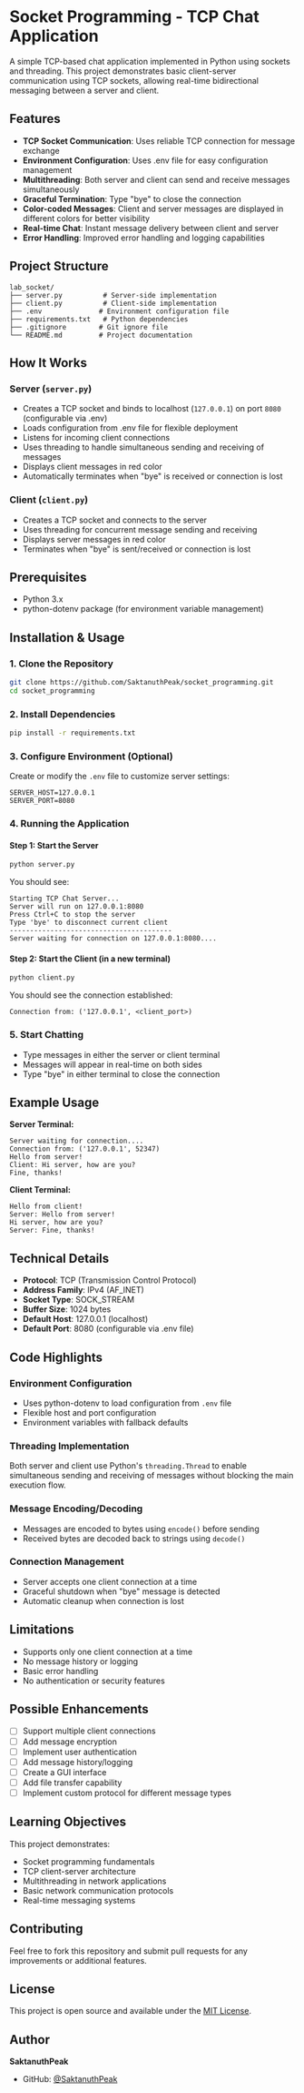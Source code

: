 # Socket Programming - TCP Chat Application

A simple TCP-based chat application implemented in Python using sockets and threading. This project demonstrates basic client-server communication using TCP sockets, allowing real-time bidirectional messaging between a server and client.

## Features

- **TCP Socket Communication**: Uses reliable TCP connection for message exchange
- **Environment Configuration**: Uses .env file for easy configuration management
- **Multithreading**: Both server and client can send and receive messages simultaneously
- **Graceful Termination**: Type "bye" to close the connection
- **Color-coded Messages**: Client and server messages are displayed in different colors for better visibility
- **Real-time Chat**: Instant message delivery between client and server
- **Error Handling**: Improved error handling and logging capabilities

## Project Structure

```
lab_socket/
├── server.py          # Server-side implementation
├── client.py          # Client-side implementation
├── .env              # Environment configuration file
├── requirements.txt   # Python dependencies
├── .gitignore        # Git ignore file
└── README.md         # Project documentation
```

## How It Works

### Server (`server.py`)
- Creates a TCP socket and binds to localhost (`127.0.0.1`) on port `8080` (configurable via .env)
- Loads configuration from .env file for flexible deployment
- Listens for incoming client connections
- Uses threading to handle simultaneous sending and receiving of messages
- Displays client messages in red color
- Automatically terminates when "bye" is received or connection is lost

### Client (`client.py`)
- Creates a TCP socket and connects to the server
- Uses threading for concurrent message sending and receiving
- Displays server messages in red color
- Terminates when "bye" is sent/received or connection is lost

## Prerequisites

- Python 3.x
- python-dotenv package (for environment variable management)

## Installation & Usage

### 1. Clone the Repository
```bash
git clone https://github.com/SaktanuthPeak/socket_programming.git
cd socket_programming
```

### 2. Install Dependencies
```bash
pip install -r requirements.txt
```

### 3. Configure Environment (Optional)
Create or modify the `.env` file to customize server settings:
```env
SERVER_HOST=127.0.0.1
SERVER_PORT=8080
```

### 4. Running the Application

#### Step 1: Start the Server
```bash
python server.py
```
You should see:
```
Starting TCP Chat Server...
Server will run on 127.0.0.1:8080
Press Ctrl+C to stop the server
Type 'bye' to disconnect current client
----------------------------------------
Server waiting for connection on 127.0.0.1:8080....
```

#### Step 2: Start the Client (in a new terminal)
```bash
python client.py
```
You should see the connection established:
```
Connection from: ('127.0.0.1', <client_port>)
```

### 5. Start Chatting
- Type messages in either the server or client terminal
- Messages will appear in real-time on both sides
- Type "bye" in either terminal to close the connection

## Example Usage

**Server Terminal:**
```
Server waiting for connection....
Connection from: ('127.0.0.1', 52347)
Hello from server!
Client: Hi server, how are you?
Fine, thanks!
```

**Client Terminal:**
```
Hello from client!
Server: Hello from server!
Hi server, how are you?
Server: Fine, thanks!
```

## Technical Details

- **Protocol**: TCP (Transmission Control Protocol)
- **Address Family**: IPv4 (AF_INET)
- **Socket Type**: SOCK_STREAM
- **Buffer Size**: 1024 bytes
- **Default Host**: 127.0.0.1 (localhost)
- **Default Port**: 8080 (configurable via .env file)

## Code Highlights

### Environment Configuration
- Uses python-dotenv to load configuration from `.env` file
- Flexible host and port configuration
- Environment variables with fallback defaults

### Threading Implementation
Both server and client use Python's `threading.Thread` to enable simultaneous sending and receiving of messages without blocking the main execution flow.

### Message Encoding/Decoding
- Messages are encoded to bytes using `encode()` before sending
- Received bytes are decoded back to strings using `decode()`

### Connection Management
- Server accepts one client connection at a time
- Graceful shutdown when "bye" message is detected
- Automatic cleanup when connection is lost

## Limitations

- Supports only one client connection at a time
- No message history or logging
- Basic error handling
- No authentication or security features

## Possible Enhancements

- [ ] Support multiple client connections
- [ ] Add message encryption
- [ ] Implement user authentication
- [ ] Add message history/logging
- [ ] Create a GUI interface
- [ ] Add file transfer capability
- [ ] Implement custom protocol for different message types

## Learning Objectives

This project demonstrates:
- Socket programming fundamentals
- TCP client-server architecture
- Multithreading in network applications
- Basic network communication protocols
- Real-time messaging systems

## Contributing

Feel free to fork this repository and submit pull requests for any improvements or additional features.

## License

This project is open source and available under the [MIT License](LICENSE).

## Author

**SaktanuthPeak**
- GitHub: [@SaktanuthPeak](https://github.com/SaktanuthPeak)
